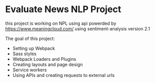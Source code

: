 # Evaluate News NLP Project

this project is working on NPL using api powerded by https://www.meaningcloud.com/ using sentiment-analysis version 2.1 

The goal of this project:
- Setting up Webpack
- Sass styles
- Webpack Loaders and Plugins
- Creating layouts and page design
- Service workers
- Using APIs and creating requests to external urls

